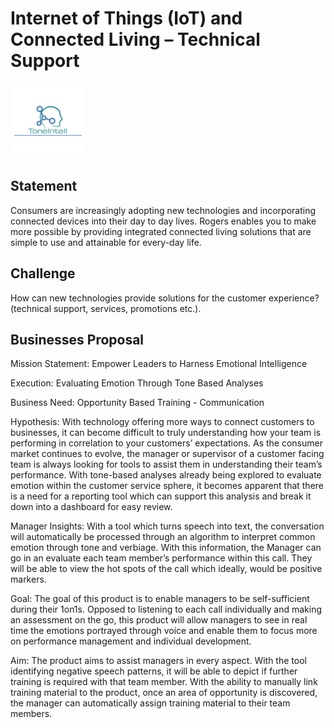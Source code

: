 # Internet of Things (IoT) and Connected Living – Technical Support

![Image description](https://github.com/Meeglay/ToneIntell-ElevateTechJam2019/blob/master/ToneIntell-Icon.png)

## Statement
Consumers are increasingly adopting new technologies and incorporating connected devices into their day to day lives. Rogers enables you to make more possible by providing integrated connected living solutions that are simple to use and attainable for every-day life.

## Challenge
How can new technologies provide solutions for the customer experience?
(technical support, services, promotions etc.).

## Businesses Proposal
Mission Statement: Empower Leaders to Harness Emotional Intelligence

Execution: Evaluating Emotion Through Tone Based Analyses

Business Need: Opportunity Based Training - Communication

Hypothesis: With technology offering more ways to connect customers to businesses, it can become difficult to truly understanding how your team is performing in correlation to your customers’ expectations. As the consumer market continues to evolve, the manager or supervisor of a customer facing team is always looking for tools to assist them in understanding their team’s performance.
With tone-based analyses already being explored to evaluate emotion within the customer service sphere, it becomes apparent that there is a need for a reporting tool which can support this analysis and break it down into a dashboard for easy review. 

Manager Insights:
With a tool which turns speech into text, the conversation will automatically be processed through an algorithm to interpret common emotion through tone and verbiage. With this information, the Manager can go in an evaluate each team member’s performance within this call. They will be able to view the hot spots of the call which ideally, would be positive markers.

Goal: The goal of this product is to enable managers to be self-sufficient during their 1on1s. Opposed to listening to each call individually and making an assessment on the go, this product will allow managers to see in real time the emotions portrayed through voice and enable them to focus more on performance management and individual development.

Aim: The product aims to assist managers in every aspect. With the tool identifying negative speech patterns, it will be able to depict if further training is required with that team member. With the ability to manually link training material to the product, once an area of opportunity is discovered, the manager can automatically assign training material to their team members.
